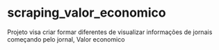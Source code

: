 # scraping_valor_economico
Projeto visa criar formar diferentes de visualizar informações de jornais começando pelo jornal, Valor economico
